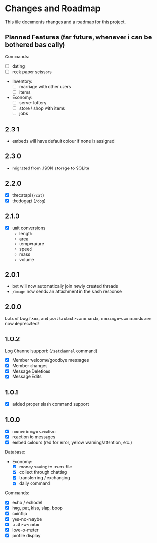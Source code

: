 # Changes and Roadmap

This file documents changes and a roadmap for this project.

## Planned Features (far future, whenever i can be bothered basically)

Commands:

* [ ] dating
* [ ] rock paper scissors

* Inventory:
  * [ ] marriage with other users
  * [ ] items

* Economy:
  * [ ] server lottery
  * [ ] store / shop with items
  * [ ] jobs

## 2.3.1

* embeds will have default colour if none is assigned

## 2.3.0

* migrated from JSON storage to SQLite

## 2.2.0

* [x] thecatapi (`/cat`)
* [x] thedogapi (`/dog`)

## 2.1.0

* [x] unit conversions
  * length
  * area
  * temperature
  * speed
  * mass
  * volume


## 2.0.1

* bot will now automatically join newly created threads
* `/image` now sends an attachment in the slash response

## 2.0.0

Lots of bug fixes, and port to slash-commands, message-commands are now deprecated!

## 1.0.2

Log Channel support: (`/setchannel` command)

* [x] Member welcome/goodbye messages
* [x] Member changes
* [x] Message Deletions
* [x] Message Edits

## 1.0.1

* [x] added proper slash command support

## 1.0.0

* [x] meme image creation
* [x] reaction to messages
* [x] embed colours (red for error, yellow warning/attention, etc.)

Database:

* Economy:
  * [x] money saving to users file
  * [x] collect through chatting
  * [x] transferring / exchanging
  * [x] daily command

Commands:

* [x] echo / echodel
* [x] hug, pat, kiss, slap, boop
* [x] coinflip
* [x] yes-no-maybe
* [x] truth-o-meter
* [x] love-o-meter
* [x] profile display
